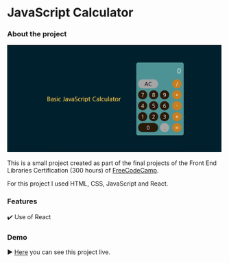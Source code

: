 # JavaScript Calculator

### About the project

<img src="https://github.com/tomasproanop/js-calculator/blob/main/js-calc.jpg" width="500" height="250">

This is a small project created as part of the final projects of the Front End Libraries Certification (300 hours) of [FreeCodeCamp](https://www.freecodecamp.org/learn). 

For this project I used HTML, CSS, JavaScript and React. 

### Features

✔️  Use of React 

### Demo

▶️ [Here](https://codepen.io/tomasproano/full/YzQLdwb) you can see this project live.
